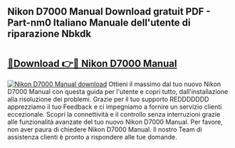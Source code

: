 ## Nikon D7000 Manual Download gratuit PDF - Part-nm0 Italiano Manuale dell'utente di riparazione Nbkdk

# <h2><a href="http://dfe6nu.blite.top/?on=Nikon+D7000+Manual">🔗Download 👉🔴 Nikon D7000 Manual</a></h2>

[![Nikon D7000 Manual download](https://i.imgur.com/lujVjoI.png)](http://dfe6nu.blite.top/?on=Nikon+D7000+Manual)
Ottieni il massimo dal tuo nuovo Nikon D7000 Manual con questa guida per l'utente e copri tutto, dall'installazione alla risoluzione dei problemi. Grazie per il tuo supporto REDDDDDDD apprezziamo il tuo Feedback e ci impegniamo a fornire un servizio clienti eccezionale. Scopri la connettività e il controllo senza interruzioni grazie alle funzionalità avanzate del tuo nuovo Nikon D7000 Manual. Per favore, non aver paura di chiedere Nikon D7000 Manual. Il nostro Team di assistenza clienti è pronto a rispondere alle tue domande.
